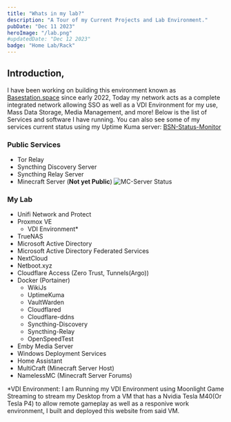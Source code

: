 ```yaml
---
title: "Whats in my lab?"
description: "A Tour of my Current Projects and Lab Environment."
pubDate: "Dec 11 2023"
heroImage: "/lab.png"
#updatedDate: "Dec 12 2023"
badge: "Home Lab/Rack"
---
```


## Introduction,

I have been working on building this environment known as [Basestation.space](https://www.basestation.space) since early 2022, Today my network acts as a complete integrated network allowing SSO as well as a VDI Environment for my use, Mass Data Storage, Media Management, and more!  Below is the list of Services and software I have running. You can also see some of my services current status using my Uptime Kuma server: [BSN-Status-Monitor](https://status-monitor.basestation.space/status/bsn-services)

### Public Services

- Tor Relay
- Syncthing Discovery Server
- Syncthing Relay Server
- Minecraft Server (**Not yet Public**)
![MC-Server Status](https://forums.basestation.space/banner/Basestation+Gaming.png)

### My Lab

- Unifi Network and Protect
- Proxmox VE
    - VDI Environment*
- TrueNAS
- Microsoft Active Directory
- Microsoft Active Directory Federated Services
- NextCloud
- Netboot.xyz
- Cloudflare Access (Zero Trust, Tunnels(Argo))
- Docker (Portainer)
    - WikiJs
    - UptimeKuma
    - VaultWarden
    - Cloudflared
    - Cloudflare-ddns
    - Syncthing-Discovery
    - Syncthing-Relay
    - OpenSpeedTest
- Emby Media Server
- Windows Deployment Services
- Home Assistant
- MultiCraft (Minecraft Server Host)
- NamelessMC (Minecraft Server Forums)


*VDI Environment:
I am Running my VDI Environment using Moonlight Game Streaming to stream my Desktop from a VM that has a Nvidia Tesla M40(Or Tesla P4) to allow remote gameplay as well as a responive work environment, I built and deployed this website from said VM.